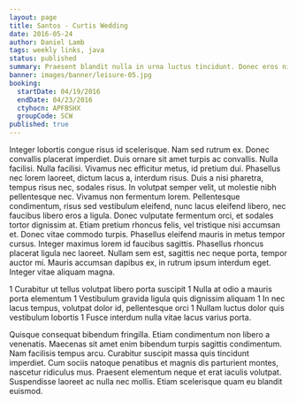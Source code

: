 ```yaml
---
layout: page
title: Santos - Curtis Wedding
date: 2016-05-24
author: Daniel Lamb
tags: weekly links, java
status: published
summary: Praesent blandit nulla in urna luctus tincidunt. Donec eros nisl.
banner: images/banner/leisure-05.jpg
booking:
  startDate: 04/19/2016
  endDate: 04/23/2016
  ctyhocn: APFBSHX
  groupCode: SCW
published: true
---
```

Integer lobortis congue risus id scelerisque. Nam sed rutrum ex. Donec convallis placerat imperdiet. Duis ornare sit amet turpis ac convallis. Nulla facilisi. Nulla facilisi. Vivamus nec efficitur metus, id pretium dui. Phasellus nec lorem laoreet, dictum lacus a, interdum risus. Duis a nisi pharetra, tempus risus nec, sodales risus. In volutpat semper velit, ut molestie nibh pellentesque nec.
Vivamus non fermentum lorem. Pellentesque condimentum, risus sed vestibulum eleifend, nunc lacus eleifend libero, nec faucibus libero eros a ligula. Donec vulputate fermentum orci, et sodales tortor dignissim at. Etiam pretium rhoncus felis, vel tristique nisi accumsan et. Donec vitae commodo turpis. Phasellus eleifend mauris in metus tempor cursus. Integer maximus lorem id faucibus sagittis. Phasellus rhoncus placerat ligula nec laoreet. Nullam sem est, sagittis nec neque porta, tempor auctor mi. Mauris accumsan dapibus ex, in rutrum ipsum interdum eget. Integer vitae aliquam magna.

1 Curabitur ut tellus volutpat libero porta suscipit
1 Nulla at odio a mauris porta elementum
1 Vestibulum gravida ligula quis dignissim aliquam
1 In nec lacus tempus, volutpat dolor id, pellentesque orci
1 Nullam luctus dolor quis vestibulum lobortis
1 Fusce interdum nulla vitae lacus varius porta.

Quisque consequat bibendum fringilla. Etiam condimentum non libero a venenatis. Maecenas sit amet enim bibendum turpis sagittis condimentum. Nam facilisis tempus arcu. Curabitur suscipit massa quis tincidunt imperdiet. Cum sociis natoque penatibus et magnis dis parturient montes, nascetur ridiculus mus. Praesent elementum neque et erat iaculis volutpat. Suspendisse laoreet ac nulla nec mollis. Etiam scelerisque quam eu blandit euismod.
